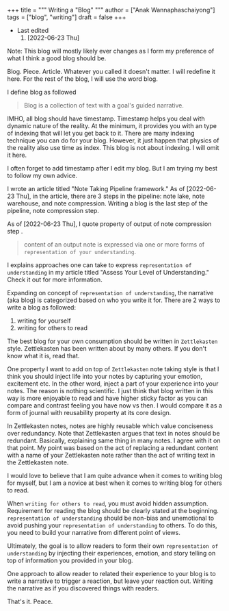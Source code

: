 +++
title = """
  Writing a "Blog"
  """
author = ["Anak Wannaphaschaiyong"]
tags = ["blog", "writing"]
draft = false
+++

-   Last edited
    1.  <span class="timestamp-wrapper"><span class="timestamp">[2022-06-23 Thu]</span></span>

Note: This blog will mostly likely ever changes as I form my preference of what I think a good blog should be.

Blog. Piece. Article. Whatever you called it doesn't matter. I will redefine it here. For the rest of the blog, I will use the word blog.

I define blog as followed

> Blog is a collection of text with a goal's guided narrative.

IMHO, all blog should have timestamp. Timestamp helps you deal with dynamic nature of the reality. At the minimum, it provides you with an type of indexing that will let you get back to it. There are many indexing technique you can do for your blog. However, it just happen that physics of the reality also use time as index. This blog is not about indexing. I will omit it here.

I often forget to add timestamp after I edit my blog. But I am trying my best to follow my own advice.

I wrote an article titled "Note Taking Pipeline framework." As of <span class="timestamp-wrapper"><span class="timestamp">[2022-06-23 Thu]</span></span>, in the article, there are 3 steps in the pipeline: note lake, note warehouse, and note compression. Writing a blog is the last step of the pipeline, note compression step.

As of <span class="timestamp-wrapper"><span class="timestamp">[2022-06-23 Thu]</span></span>, I quote property of output of note compression step .

> content of an output note is expressed via one or more forms of `representation of your understanding`.

I explains approaches one can take to express `representation of understanding` in my article titled "Assess Your Level of Understanding." Check it out for more information.

Expanding on concept of `representation of understanding`, the narrative (aka blog) is categorized based on who you write it for. There are 2 ways to write a blog as followed:

1.  writing for yourself
2.  writing for others to read

The best blog for your own consumption should be written in `Zettlekasten` style. Zettlekasten has been written about by many others. If you don't know what it is, read that.

One property I want to add on top of `Zettlekasten` note taking style is that I think you should inject life into your notes by capturing your emotion, excitement etc. In the other word, inject a part of your experience into your notes. The reason is nothing scientific. I just think that blog written in this way is more enjoyable to read and have higher sticky factor as you can compare and contrast feeling you have now vs then. I would compare it as a form of journal with reusability property at its core design.

In Zettlekasten notes, notes are highly reusable which value conciseness over redundancy. Note that Zettlekasten argues that text in notes should be redundant. Basically, explaining same thing in many notes. I agree with it on that point. My point was based on the act of replacing a redundant content with a name of your Zettlekasten note rather than the act of writing text in the Zettlekasten note.

I would love to believe that I am quite advance when it comes to writing blog for myself, but I am a novice at best when it comes to writing blog for others to read.

When `writing for others to read`, you must avoid hidden assumption. Requirement for reading the blog should be clearly stated at the beginning. `representation of understanding` should be non-bias and unemotional to avoid pushing your `representation of understanding` to others. To do this, you need to build your narrative from different point of views.

Ultimately, the goal is to allow readers to form their own `representation of understanding` by injecting their experiences, emotion, and story telling on top of information you provided in your blog.

One approach to allow reader to related their experience to your blog is to write a narrative to trigger a reaction, but leave your reaction out. Writing the narrative as if you discovered things with readers.

That's it.
Peace.
